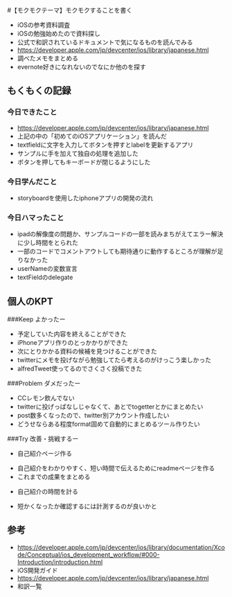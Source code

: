 #【モクモクテーマ】モクモクすることを書く

* iOSの参考資料調査
 * iOSの勉強始めたので資料探し
* 公式で和訳されているドキュメントで気になるものを読んでみる
 * https://developer.apple.com/jp/devcenter/ios/library/japanese.html
* 調べたメモをまとめる
 * evernote好きになれないのでなにか他のを探す

## もくもくの記録
### 今日できたこと
- https://developer.apple.com/jp/devcenter/ios/library/japanese.html
 - 上記の中の「初めてのiOSアプリケーション」を読んだ
 - textfieldに文字を入力してボタンを押すとlabelを更新するアプリ
 - サンプルに手を加えて独自の処理を追加した
  - ボタンを押してもキーボードが閉じるようにした

### 今日学んだこと
- storyboardを使用したiphoneアプリの開発の流れ

### 今日ハマったこと
- ipadの解像度の問題か、サンプルコードの一部を読みまちがえてエラー解決に少し時間をとられた
- 一部のコードでコメントアウトしても期待通りに動作するところが理解が足りなかった
 - userNameの変数宣言
 - textFieldのdelegate

## 個人のKPT
###Keep よかったー

- 予定していた内容を終えることができた
- iPhoneアプリ作りのとっかかりができた
- 次にとりかかる資料の候補を見つけることができた
- twitterにメモを投げながら勉強してたら考えるのがけっこう楽しかった
 - alfredTweet使ってるのでさくさく投稿できた

###Problem ダメだったー

- CCレモン飲んでない
- twitterに投げっぱなしじゃなくて、あとでtogetterとかにまとめたい
- post数多くなったので、twitter別アカウント作成したい
- どうせならある程度format固めて自動的にまとめるツール作りたい

###Try 改善・挑戦するー

* 自己紹介ページ作る
 - 自己紹介をわかりやすく、短い時間で伝えるためにreadmeページを作る
 - これまでの成果をまとめる
* 自己紹介の時間を計る
 - 短かくなったか確認するには計測するのが良いかと

## 参考
- https://developer.apple.com/jp/devcenter/ios/library/documentation/Xcode/Conceptual/ios_development_workflow/#000-Introduction/introduction.html
 - iOS開発ガイド
- https://developer.apple.com/jp/devcenter/ios/library/japanese.html
 - 和訳一覧


